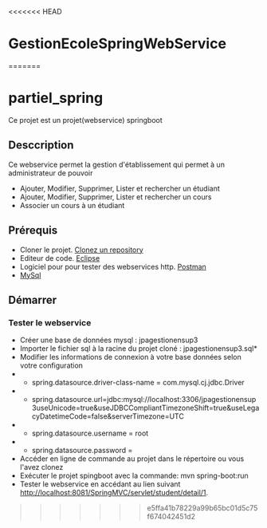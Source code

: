 <<<<<<< HEAD
# GestionEcoleSpringWebService
=======
# partiel_spring

Ce projet est un projet(webservice) springboot

## Desccription

Ce webservice permet la gestion d'établissement qui permet à un administrateur de pouvoir
* Ajouter, Modifier, Supprimer, Lister et rechercher un étudiant
* Ajouter, Modifier, Supprimer, Lister et rechercher un cours
* Associer un cours à un étudiant

## Prérequis

* Cloner le projet. [Clonez un repository](https://docs.github.com/en/github/creating-cloning-and-archiving-repositories/cloning-a-repository)
* Editeur de code. [Eclipse](https://www.eclipse.org/downloads/packages/installer)
* Logiciel pour pour tester des webservices http. [Postman](https://www.postman.com/downloads/)
* [MySql](https://dev.mysql.com/doc/mysql-installation-excerpt/5.7/en/)

## Démarrer

### Tester le webservice

* Créer une base de données mysql : jpagestionensup3
* Importer le fichier sql à la racine du projet cloné : jpagestionensup3.sql*
* Modifier les informations de connexion à votre base données selon votre configuration
* * spring.datasource.driver-class-name = com.mysql.cj.jdbc.Driver
* * spring.datasource.url=jdbc:mysql://localhost:3306/jpagestionensup3useUnicode=true&useJDBCCompliantTimezoneShift=true&useLegacyDatetimeCode=false&serverTimezone=UTC
* * spring.datasource.username = root
* * spring.datasource.password = 
* Accéder en ligne de commande au projet dans le répertoire ou vous l'avez clonez
* Exécuter le projet spingboot avec la commande: mvn spring-boot:run
* Tester le webservice en accédant au lien suivant [http://localhost:8081/SpringMVC/servlet/student/detail/1](http://localhost:8081/SpringMVC/servlet/student/detail/1).
>>>>>>> e5ffa41b78229a99b65bc01d5c75f674042451d2
